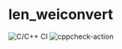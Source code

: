 # len_weiconvert

![C/C++ CI](https://github.com/99002528/len_weiconvert/workflows/C/C++%20CI/badge.svg)
![cppcheck-action](https://github.com/99002528/len_weiconvert/workflows/cppcheck-action/badge.svg)
